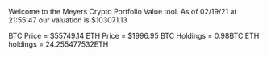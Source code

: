 Welcome to the Meyers Crypto Portfolio Value tool. 
As of 02/19/21 at 21:55:47 our valuation is $103071.13 

BTC Price = $55749.14
 ETH Price = $1996.95
BTC Holdings = 0.98BTC
 ETH holdings = 24.255477532ETH 
